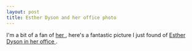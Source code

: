 ```yaml
---
layout: post
title: Esther Dyson and her office photo 
---
```



I'm a bit of a fan of <a href="http://www.icann.org/biog/dyson.htm">her </a>, here's a fantastic picture I just found of <a href="http://www.flickr.com/photos/edyson/717785/">Esther Dyson in her office </a>.
